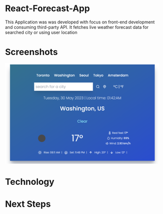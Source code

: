 # React-Forecast-App

This Application was was developed with focus on front-end development and consuming third-party API.
It fetches live weather forecast data for searched city or using user location

# Screenshots

<img src="./public/images/CoolWeatherCel.png/">

# Technology

# Next Steps
